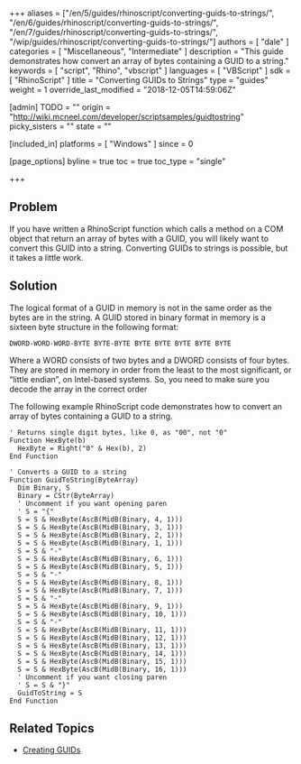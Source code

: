 +++
aliases = ["/en/5/guides/rhinoscript/converting-guids-to-strings/", "/en/6/guides/rhinoscript/converting-guids-to-strings/", "/en/7/guides/rhinoscript/converting-guids-to-strings/", "/wip/guides/rhinoscript/converting-guids-to-strings/"]
authors = [ "dale" ]
categories = [ "Miscellaneous", "Intermediate" ]
description = "This guide demonstrates how convert an array of bytes containing a GUID to a string."
keywords = [ "script", "Rhino", "vbscript" ]
languages = [ "VBScript" ]
sdk = [ "RhinoScript" ]
title = "Converting GUIDs to Strings"
type = "guides"
weight = 1
override_last_modified = "2018-12-05T14:59:06Z"

[admin]
TODO = ""
origin = "http://wiki.mcneel.com/developer/scriptsamples/guidtostring"
picky_sisters = ""
state = ""

[included_in]
platforms = [ "Windows" ]
since = 0

[page_options]
byline = true
toc = true
toc_type = "single"

+++

 
## Problem

If you have written a RhinoScript function which calls a method on a COM object that return an array of bytes with a GUID, you will likely want to convert this GUID into a string.  Converting GUIDs to strings is possible, but it takes a little work.

## Solution

The logical format of a GUID in memory is not in the same order as the bytes are in the string. A GUID stored in binary format in memory is a sixteen byte structure in the following format:

`DWORD-WORD-WORD-BYTE BYTE-BYTE BYTE BYTE BYTE BYTE BYTE`

Where a WORD consists of two bytes and a DWORD consists of four bytes.  They are stored in memory in order from the least to the most significant, or “little endian”, on Intel-based systems.  So, you need to make sure you decode the array in the correct order

The following example RhinoScript code demonstrates how to convert an array of bytes containing a GUID to a string.

```vbnet
' Returns single digit bytes, like 0, as "00", not "0"
Function HexByte(b)
  HexByte = Right("0" & Hex(b), 2)
End Function

' Converts a GUID to a string
Function GuidToString(ByteArray)
  Dim Binary, S
  Binary = CStr(ByteArray)
  ' Uncomment if you want opening paren
  ' S = "{"
  S = S & HexByte(AscB(MidB(Binary, 4, 1)))
  S = S & HexByte(AscB(MidB(Binary, 3, 1)))
  S = S & HexByte(AscB(MidB(Binary, 2, 1)))
  S = S & HexByte(AscB(MidB(Binary, 1, 1)))
  S = S & "-"  
  S = S & HexByte(AscB(MidB(Binary, 6, 1)))
  S = S & HexByte(AscB(MidB(Binary, 5, 1)))
  S = S & "-"  
  S = S & HexByte(AscB(MidB(Binary, 8, 1)))
  S = S & HexByte(AscB(MidB(Binary, 7, 1)))
  S = S & "-"  
  S = S & HexByte(AscB(MidB(Binary, 9, 1)))
  S = S & HexByte(AscB(MidB(Binary, 10, 1)))
  S = S & "-"  
  S = S & HexByte(AscB(MidB(Binary, 11, 1)))
  S = S & HexByte(AscB(MidB(Binary, 12, 1)))
  S = S & HexByte(AscB(MidB(Binary, 13, 1)))
  S = S & HexByte(AscB(MidB(Binary, 14, 1)))
  S = S & HexByte(AscB(MidB(Binary, 15, 1)))
  S = S & HexByte(AscB(MidB(Binary, 16, 1)))
  ' Uncomment if you want closing paren
  ' S = S & "}"
  GuidToString = S
End Function
```

## Related Topics

- [Creating GUIDs](/guides/rhinoscript/creating-guids)
